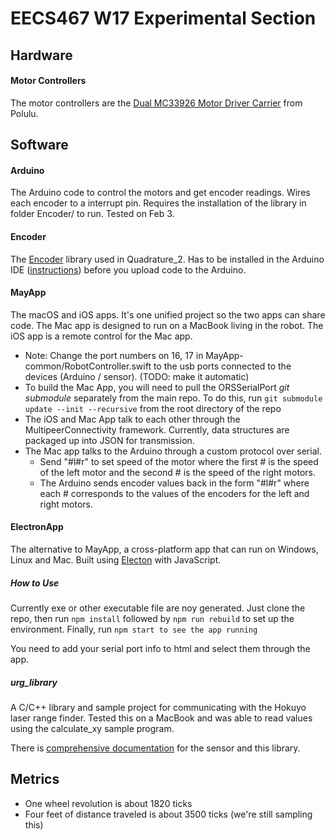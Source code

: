 # EECS467 W17 Experimental Section

## Hardware

#### Motor Controllers

The motor controllers are the [Dual MC33926 Motor Driver Carrier](https://www.pololu.com/product/1213) from Polulu.


## Software

#### Arduino

The Arduino code to control the motors and get encoder readings. Wires each encoder to a interrupt pin. Requires the installation of the library in folder Encoder/ to run. Tested on Feb 3.

#### Encoder

The [Encoder](https://www.pjrc.com/teensy/td_libs_Encoder.html) library used in Quadrature\_2. Has to be installed in the Arduino IDE ([instructions](https://www.arduino.cc/en/Guide/Libraries)) before you upload code to the Arduino.

#### MayApp

The macOS and iOS apps. It's one unified project so the two apps can share code. The Mac app is designed to run on a MacBook living in the robot. The iOS app is a remote control for the Mac app.

- Note: Change the port numbers on 16, 17 in MayApp-common/RobotController.swift to the usb ports connected to the devices (Arduino / sensor). (TODO: make it automatic)
- To build the Mac App, you will need to pull the ORSSerialPort *git submodule* separately from the main repo. To do this, run `git submodule update --init --recursive` from the root directory of the repo
- The iOS and Mac App talk to each other through the MultipeerConnectivity framework. Currently, data structures are packaged up into JSON for transmission.
- The Mac app talks to the Arduino through a custom protocol over serial.
    - Send "#l#r" to set speed of the motor where the first # is the speed of the left motor and the second # is the speed of the right motors.
    - The Arduino sends encoder values back in the form "#l#r" where each # corresponds to the values of the encoders for the left and right motors.

#### ElectronApp

The alternative to MayApp, a cross-platform app that can run on Windows, Linux and Mac. Built using [Electon](http://electron.atom.io) with JavaScript.

##### How to Use

Currently exe or other executable file are noy generated. Just clone the repo, then run `npm install` followed by `npm run rebuild` to set up the environment. Finally, run `npm start to see the app running`

You need to add your serial port info to html and select them through the app.

##### urg\_library

A C/C++ library and sample project for communicating with the Hokuyo laser range finder. Tested this on a MacBook and was able to read values using the calculate\_xy sample program.

There is [comprehensive documentation](https://sourceforge.net/p/urgnetwork/wiki/Home/) for the sensor and this library.

## Metrics

- One wheel revolution is about 1820 ticks
- Four feet of distance traveled is about 3500 ticks (we're still sampling this)
